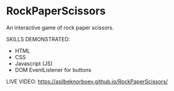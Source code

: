 # RockPaperScissors
An interactive game of rock paper scissors.

SKILLS DEMONSTRATED:
- HTML
- CSS
- Javascript (JS)
- DOM EventListener for buttons

LIVE VIDEO: https://asilbeknorboev.github.io/RockPaperScissors/